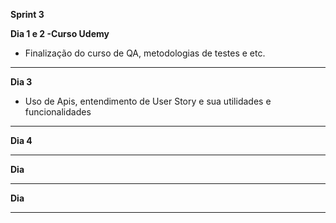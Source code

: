  **Sprint 3**   


**Dia 1 e 2 -Curso Udemy**     

 - Finalização do curso de QA, metodologias de testes e etc.

_____________________________________________________________________________________________________________________________________________________________________

**Dia 3**
 - Uso de Apis, entendimento de User Story e sua utilidades e funcionalidades

_____________________________________________________________________________________________________________________________________________________________________

**Dia 4**



_____________________________________________________________________________________________________________________________________________________________________

**Dia**


_____________________________________________________________________________________

**Dia**


  ______________________________________________________________________________

 
